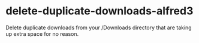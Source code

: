 # delete-duplicate-downloads-alfred3
Delete duplicate downloads from your /Downloads directory that are taking up extra space for no reason.
